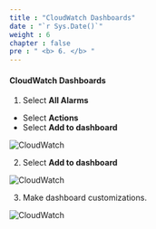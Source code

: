 ```yaml
---
title : "CloudWatch Dashboards"
date : "`r Sys.Date()`"
weight : 6
chapter : false
pre : " <b> 6. </b> "
---
```


#### CloudWatch Dashboards

1. Select **All Alarms**

- Select **Actions**
- Select **Add to dashboard**

![CloudWatch](/images/5/0001.png?featherlight=false&width=90pc)

2. Select **Add to dashboard**

![CloudWatch](/images/5/0002.png?featherlight=false&width=90pc)

3. Make dashboard customizations.

![CloudWatch](/images/5/0003.png?featherlight=false&width=90pc)